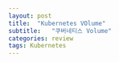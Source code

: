 ```yaml
---
layout: post
title:  "Kubernetes VOlume"
subtitle:   "쿠버네티스 Volume"
categories: review
tags: Kubernetes
---
```


